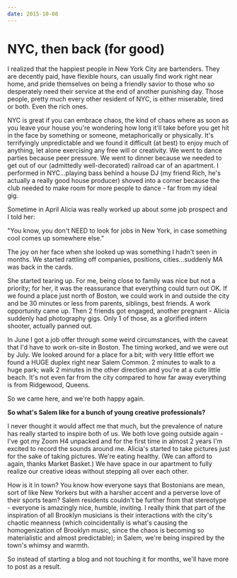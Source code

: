 ```yaml
---
date: 2015-10-08
---
```


# NYC, then back (for good)
<p>I realized that the happiest people in New York City are bartenders. They are decently paid, have flexible hours, can usually find work right near home, and pride themselves on being a friendly savior to those who so desperately need their service at the end of another punishing day. Those people, pretty much every other resident of NYC, is either miserable, tired or both. Even the rich ones.</p><p>NYC is great if you can embrace chaos, the kind of chaos where as soon as you leave your house you're wondering how long it'll take before you get hit in the face by something or someone, metaphorically or physically. It's terrifyingly unpredictable and we found it difficult (at best) to enjoy much of anything, let alone exercising any free will or creativity. We went to dance parties because peer pressure. We went to dinner because we needed to get out of our (admittedly well-decorated) railroad car of an apartment. I performed in NYC...playing bass behind a house DJ (my friend Rich, he's actually a really good house producer) shoved into a corner because the club needed to make room for more people to dance - far from my ideal gig.&nbsp;</p><p>Sometime in April Alicia was really worked up about some job prospect and I told her:&nbsp;</p><p>"You know, you don't NEED to look for jobs in New York, in case something cool comes up somewhere else."</p><p>The joy on her face when she looked up was something I hadn't seen in months. We started rattling off companies, positions, cities...suddenly MA was back in the cards.&nbsp;</p><p>She started tearing up. For me, being close to family was nice but not a priority; for her, it was the reassurance that everything could turn out OK. If we found a place just north of Boston, we could work in and outside the city and be 30 minutes or less from parents, siblings, best friends. A work opportunity came up. Then 2 friends got engaged, another pregnant - Alicia suddenly had photography gigs. Only 1 of those, as a glorified intern shooter, actually panned out.</p><p>In June I got a job offer through some weird circumstances, with the caveat that I'd have to work on-site in Boston. The timing worked, and we were out by July. We looked around for a place for a bit; with very little effort we found a HUGE duplex right near Salem Common. 2 minutes to walk to a huge park; walk 2 minutes in the other direction and you're at a cute little beach. It's not even far from the city compared to how far away everything is from Ridgewood, Queens.&nbsp;</p><p>So we came here, and we're both happy again.</p><p><strong>So what's Salem like for a bunch of young creative professionals?</strong></p><p>I never thought it would affect me that much, but the prevalence of nature has really started to inspire both of us. We both love going outside again - I've got my Zoom H4 unpacked and for the first time in almost 2 years I'm excited to record the sounds around me. Alicia's started to take pictures just for the sake of taking pictures. We're eating healthy. (We can afford to again, thanks Market Basket.) We have space in our apartment to fully realize our creative ideas without stepping all over each other.&nbsp;</p><p>How is it in town? You know how everyone says that Bostonians are mean, sort of like New Yorkers but with a harsher accent and a perverse love of their sports team? Salem residents couldn't be further from that stereotype - everyone is amazingly nice, humble, inviting. I really think that part of the inspiration of all Brooklyn musicians is their interactions with the city's chaotic meanness (which coincidentally is what's causing the homogenization of Brooklyn music, since the chaos is becoming so materialistic and almost predictable); in Salem, we're being inspired by the town's whimsy and warmth.</p><p>So instead of starting a blog and not touching it for months, we'll have more to post as a result.</p>